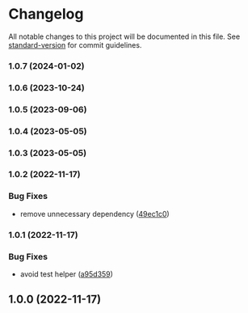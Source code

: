 # Changelog

All notable changes to this project will be documented in this file. See [standard-version](https://github.com/conventional-changelog/standard-version) for commit guidelines.

### 1.0.7 (2024-01-02)

### 1.0.6 (2023-10-24)

### 1.0.5 (2023-09-06)

### 1.0.4 (2023-05-05)

### 1.0.3 (2023-05-05)

### 1.0.2 (2022-11-17)


### Bug Fixes

* remove unnecessary dependency ([49ec1c0](https://github.com/Kikobeats/data-uri-utils/commit/49ec1c0a3325adbe2bada343c7b93b84978c6704))

### 1.0.1 (2022-11-17)


### Bug Fixes

* avoid test helper ([a95d359](https://github.com/Kikobeats/data-uri-utils/commit/a95d3599b45f98b373516731cb0dd3fb425fef73))

## 1.0.0 (2022-11-17)
